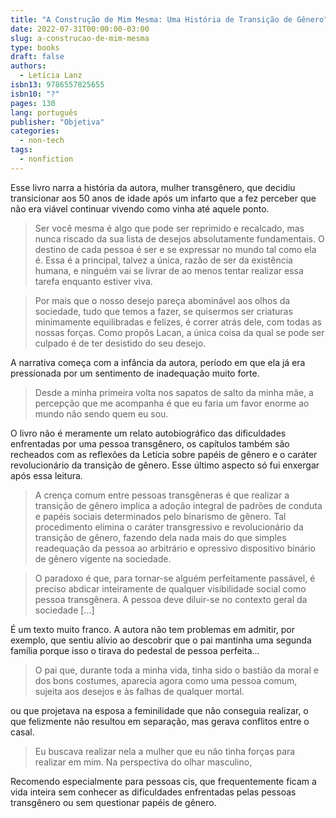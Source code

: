```yaml
---
title: "A Construção de Mim Mesma: Uma História de Transição de Gênero"
date: 2022-07-31T00:00:00-03:00
slug: a-construcao-de-mim-mesma
type: books
draft: false
authors:
  - Letícia Lanz
isbn13: 9786557825655
isbn10: "?"
pages: 130
lang: português
publisher: "Objetiva"
categories:
  - non-tech
tags:
  - nonfiction
---
```

Esse livro narra a história da autora, mulher transgênero, que decidiu transicionar aos 50 anos de idade após um infarto que a fez perceber que não era viável continuar vivendo como vinha até aquele ponto.

> Ser você mesma é algo que pode ser reprimido e recalcado, mas nunca riscado da sua lista de desejos absolutamente fundamentais. O destino de cada pessoa é ser e se expressar no mundo tal como ela é. Essa é a principal, talvez a única, razão de ser da existência humana, e ninguém vai se livrar de ao menos tentar realizar essa tarefa enquanto estiver viva.

> Por mais que o nosso desejo pareça abominável aos olhos da sociedade, tudo que temos a fazer, se quisermos ser criaturas minimamente equilibradas e felizes, é correr atrás dele, com todas as nossas forças. Como propôs Lacan, a única coisa da qual se pode ser culpado é de ter desistido do seu desejo.

A narrativa começa com a infância da autora, período em que ela já era pressionada por um sentimento de inadequação muito forte.

> Desde a minha primeira volta nos sapatos de salto da minha mãe, a percepção que me acompanha é que eu faria um favor enorme ao mundo não sendo quem eu sou.

O livro não é meramente um relato autobiográfico das dificuldades enfrentadas por uma pessoa transgênero, os capítulos também são recheados com as reflexões da Letícia sobre papéis de gênero e o caráter revolucionário da transição de gênero. Esse último aspecto só fui enxergar após essa leitura.

> A crença comum entre pessoas transgêneras é que realizar a transição de gênero implica a adoção integral de padrões de conduta e papéis sociais determinados pelo binarismo de gênero. Tal procedimento elimina o caráter transgressivo e revolucionário da transição de gênero, fazendo dela nada mais do que simples readequação da pessoa ao arbitrário e opressivo dispositivo binário de gênero vigente na sociedade.

> O paradoxo é que, para tornar-se alguém perfeitamente passável, é preciso abdicar inteiramente de qualquer visibilidade social como pessoa transgênera. A pessoa deve diluir-se no contexto geral da sociedade [...]

É um texto muito franco. A autora não tem problemas em admitir, por exemplo, que sentiu alívio ao descobrir que o pai mantinha uma segunda família porque isso o tirava do pedestal de pessoa perfeita...

> O pai que, durante toda a minha vida, tinha sido o bastião da moral e dos bons costumes, aparecia agora como uma pessoa comum, sujeita aos desejos e às falhas de qualquer mortal.

ou que projetava na esposa a feminilidade que não conseguia realizar, o que felizmente não resultou em separação, mas gerava conflitos entre o casal. 

> Eu buscava realizar nela a mulher que eu não tinha forças para realizar em mim. Na perspectiva do olhar masculino,

Recomendo especialmente para pessoas cis, que frequentemente ficam a vida inteira sem conhecer as dificuldades enfrentadas pelas pessoas transgênero ou sem questionar papéis de gênero.
